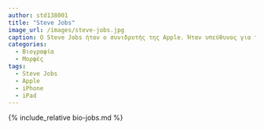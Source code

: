 ```yaml
---
author: std138001
title: "Steve Jobs"
image_url: /images/steve-jobs.jpg
caption: O Steve Jobs ήταν ο συνιδρυτής της Apple. Ήταν υπεύθυνος για τη σχεδίαση μερικών πρωτοποριακών για την εποχή προϊόντων όπως το iPhone και το iPad πρώτης γενιάς.
categories:
  - Βιογραφία 
  - Μορφές 
tags:
  - Steve Jobs
  - Apple
  - iPhone
  - iPad
---
```


{% include_relative bio-jobs.md %}
